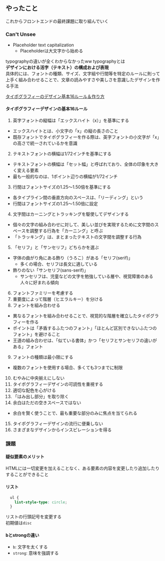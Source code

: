 ## やったこと
これからフロントエンドの最終課題に取り組んでいく

### Can't Unsee
- Placeholder text capitalization
  - Placeholderは大文字から始める

typographyの違いが全くわからなかったww
typographyとは  
**デザインにおける活字（テキスト）の構成および表現**  
具体的には、フォントの種類、サイズ、文字組や行間等を特定のルールに則って上手く組み合わせることで、文章の読みやすさや美しさを意識したデザインを作る手法  

[タイポグラフィーのデザイン基本16ルール＆作り方](https://goworkship.com/magazine/typo-rules/)  

#### タイポグラフィーデザインの基本16ルール
1. 英字フォントの縦幅は「エックスハイト（x）」を基準にする
  - エックスハイトとは、小文字の「x」の縦の長さのこと
  - 既存フォントでタイポグラフィーを作る際は、英字フォントの小文字が「x」の高さで統一されているかを意識
2. テキストフォントの横幅は1/72インチを基準にする
  - テキストフォントの横幅は「セット幅」と呼ばれており、全体の印象を大きく変える要素
  - 最も一般的なのは、1ポイント辺りの横幅が1/72インチ
3. 行間はフォントサイズの1.25〜1.50倍を基準にする
  - 各タイプライン間の垂直方向のスペースは、「リーディング」という
  - 行間はフォントサイズの1.25〜1.50倍に設定
4. 文字間はカーニングとトラッキングを駆使してデザインする
  - 個々の文字の組み合わせに対して、美しい並びを実現するために文字間のスペースを調整する行為を「カーニング」と呼ぶ
  - 「トラッキング」は、まとまったテキストの文字間を調整する行為
5. 「セリフ」と「サンセリフ」どちらかを選ぶ
  - 字体の曲がり角にある飾り（うろこ）がある「セリフ(serif)」
    - 多くの場合、セリフは長文に適している
  - 飾りのない「サンセリフ(sans-serif)」
    - サンセリフは、児童などの文字を勉強している層や、視覚障害のある人々に好まれる傾向
6. フォントファミリーを考慮する
7. 重要度によって階層（ヒエラルキー）を分ける
8. フォントを組み合わせる
  - 異なるフォントを組み合わせることで、視覚的な階層を確立したタイポグラフィーを作る
  - ポイントは「矛盾するふたつのフォント」「ほとんど区別できないふたつのフォント」を避けること
  - 王道の組み合わせは、「似ている書体」かつ「セリフとサンセリフの違いがある」フォント
9. フォントの種類は最小限にする
  - 複数のフォントを使用する場合、多くても3つまでに制限
10. むやみに中央揃えにしない
11. タイポグラフィーデザインの可読性を重視する
12. 適切な配色を心がける
13. 「はみ出し部分」を取り除く
14. 余白はただの空きスペースではない
  - 余白を賢く使うことで、最も重要な部分のみに焦点を当てられる
15. タイポグラフィーデザインの流行に便乗しない
16. さまざまなデザインからインスピレーションを得る



### 課題
#### 疑似要素のメリット
HTMLには一切変更を加えることなく、ある要素の内容を変更したり追加したりすることができること  

#### リスト
```css
  ul {
    list-style-type: circle;
  }
```
リストの行頭記号を変更する  
初期値は`disc`   

#### bとstrongの違い
- `b`: 文字を太くする
- `strong`: 意味を強調する

